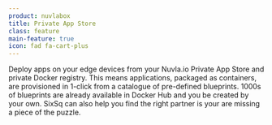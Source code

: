 ```yaml
---
product: nuvlabox
title: Private App Store
class: feature
main-feature: true
icon: fad fa-cart-plus
---
```


Deploy apps on your edge devices from your Nuvla.io Private App Store and private Docker registry. This means applications, packaged as containers, are provisioned in 1-click from a catalogue of pre-defined blueprints. 1000s of blueprints are already available in Docker Hub and you be created by your own. SixSq can also help you find the right partner is your are missing a piece of the puzzle.
